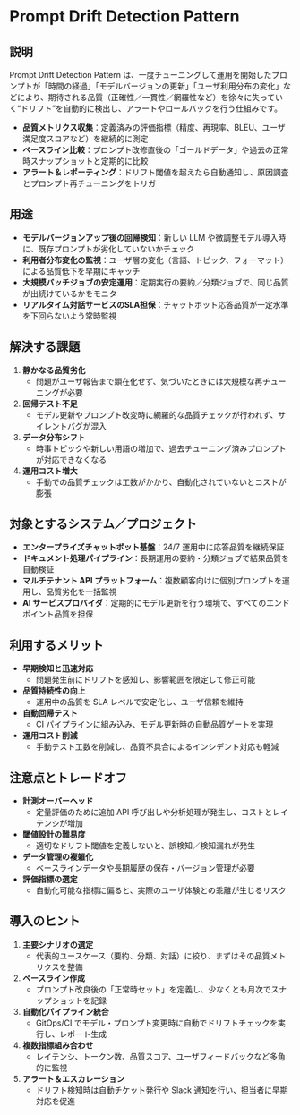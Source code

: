 # Prompt Drift Detection Pattern

## 説明  
Prompt Drift Detection Pattern は、一度チューニングして運用を開始したプロンプトが「時間の経過」「モデルバージョンの更新」「ユーザ利用分布の変化」などにより、期待される品質（正確性／一貫性／網羅性など）を徐々に失っていく“ドリフト”を自動的に検出し、アラートやロールバックを行う仕組みです。  
- **品質メトリクス収集**：定義済みの評価指標（精度、再現率、BLEU、ユーザ満足度スコアなど）を継続的に測定  
- **ベースライン比較**：プロンプト改修直後の「ゴールドデータ」や過去の正常時スナップショットと定期的に比較  
- **アラート＆レポーティング**：ドリフト閾値を超えたら自動通知し、原因調査とプロンプト再チューニングをトリガ

## 用途  
- **モデルバージョンアップ後の回帰検知**：新しい LLM や微調整モデル導入時に、既存プロンプトが劣化していないかチェック  
- **利用者分布変化の監視**：ユーザ層の変化（言語、トピック、フォーマット）による品質低下を早期にキャッチ  
- **大規模バッチジョブの安定運用**：定期実行の要約／分類ジョブで、同じ品質が出続けているかをモニタ  
- **リアルタイム対話サービスのSLA担保**：チャットボット応答品質が一定水準を下回らないよう常時監視

## 解決する課題  
1. **静かなる品質劣化**  
   - 問題がユーザ報告まで顕在化せず、気づいたときには大規模な再チューニングが必要  
2. **回帰テスト不足**  
   - モデル更新やプロンプト改変時に網羅的な品質チェックが行われず、サイレントバグが混入  
3. **データ分布シフト**  
   - 時事トピックや新しい用語の増加で、過去チューニング済みプロンプトが対応できなくなる  
4. **運用コスト増大**  
   - 手動での品質チェックは工数がかかり、自動化されていないとコストが膨張

## 対象とするシステム／プロジェクト  
- **エンタープライズチャットボット基盤**：24/7 運用中に応答品質を継続保証  
- **ドキュメント処理パイプライン**：長期運用の要約・分類ジョブで結果品質を自動検証  
- **マルチテナント API プラットフォーム**：複数顧客向けに個別プロンプトを運用し、品質劣化を一括監視  
- **AI サービスプロバイダ**：定期的にモデル更新を行う環境で、すべてのエンドポイント品質を担保

## 利用するメリット  
- **早期検知と迅速対応**  
  - 問題発生前にドリフトを感知し、影響範囲を限定して修正可能  
- **品質持続性の向上**  
  - 運用中の品質を SLA レベルで安定化し、ユーザ信頼を維持  
- **自動回帰テスト**  
  - CI パイプラインに組み込み、モデル更新時の自動品質ゲートを実現  
- **運用コスト削減**  
  - 手動テスト工数を削減し、品質不具合によるインシデント対応も軽減

## 注意点とトレードオフ  
- **計測オーバーヘッド**  
  - 定量評価のために追加 API 呼び出しや分析処理が発生し、コストとレイテンシが増加  
- **閾値設計の難易度**  
  - 適切なドリフト閾値を定義しないと、誤検知／検知漏れが発生  
- **データ管理の複雑化**  
  - ベースラインデータや長期履歴の保存・バージョン管理が必要  
- **評価指標の選定**  
  - 自動化可能な指標に偏ると、実際のユーザ体験との乖離が生じるリスク

## 導入のヒント  
1. **主要シナリオの選定**  
   - 代表的ユースケース（要約、分類、対話）に絞り、まずはその品質メトリクスを整備  
2. **ベースライン作成**  
   - プロンプト改良後の「正常時セット」を定義し、少なくとも月次でスナップショットを記録  
3. **自動化パイプライン統合**  
   - GitOps/CI でモデル・プロンプト変更時に自動でドリフトチェックを実行し、レポート生成  
4. **複数指標組み合わせ**  
   - レイテンシ、トークン数、品質スコア、ユーザフィードバックなど多角的に監視  
5. **アラート＆エスカレーション**  
   - ドリフト検知時は自動チケット発行や Slack 通知を行い、担当者に早期対応を促進  

